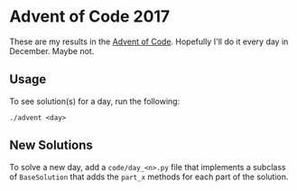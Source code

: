 # Advent of Code 2017

These are my results in the [Advent of Code](https://adventofcode.com/).
Hopefully I'll do it every day in December. Maybe not.

## Usage

To see solution(s) for a day, run the following:

```
./advent <day>
```

## New Solutions

To solve a new day, add a `code/day_<n>.py` file that implements a subclass of
`BaseSolution` that adds the `part_x` methods for each part of the solution.
